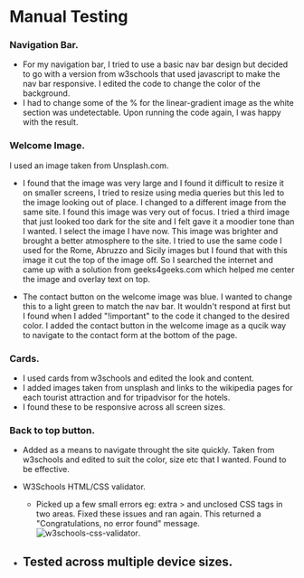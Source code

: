 # Manual Testing 
### Navigation Bar.
- For my navigation bar, I tried to use a basic nav bar design but decided to go with a version from w3schools that used javascript to make the nav bar responsive. I edited the code to change the color of the background. 
- I had to change some of the % for the linear-gradient image as the white section was undetectable. 
  Upon running the code again, I was happy with the result.

### Welcome Image.
I used an image taken from Unsplash.com.

- I found that the image was very large and I found it difficult to resize it on smaller screens, I tried to resize using media queries but this led to the image looking out of place. I changed to a different image from the same site. I found this image was very out of focus. I tried a third image that just looked too dark for the site and I felt gave it a moodier tone than I wanted. I select the image I have now. This image was brighter and brought a better atmosphere to the site.
I tried to use the same code I used for the Rome, Abruzzo and Sicily images but I found that with this image it cut the top of the image off. So I searched the internet and came up with a solution from geeks4geeks.com which helped me center the image and 
overlay text on top. 

* The contact button on the welcome image was blue. I wanted to change this to a light green to match the nav bar. It wouldn't respond at first but I found when I added "!important" to the code it changed to the desired color. 
I added the contact button in the welcome image as a qucik way to navigate to the contact form at the bottom of the page.

### Cards.
- I used cards from w3schools and edited the look and content.
- I added images  taken from unsplash and links to the wikipedia pages for each tourist attraction and for tripadvisor for the hotels.
- I found these to be responsive across all screen sizes.

### Back to top button.
- Added as a means to navigate throught the site quickly.
Taken from w3schools and edited to suit the color, size etc that I wanted.
Found to be effective.































































* W3Schools HTML/CSS validator. 
  - Picked up a few small errors eg: extra > and unclosed CSS tags in two areas.
    Fixed these issues and ran again. This returned a "Congratulations, no error found" message.
    ![w3schools-css-validator]("assets/images/screenshotw3s.png").

* Tested across multiple device sizes.
  - 